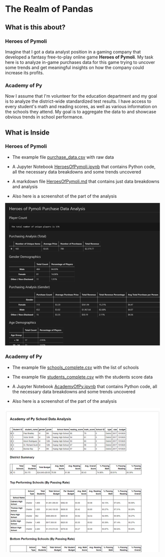 # The Realm of Pandas

## What is this about?

### Heroes of Pymoli

Imagine that I got a data analyst position in a gaming company that developed a fantasy free-to-play online game **Heroes of Pymoli**. My task here is to analyze in-game purchases data for this game trying to uncover some trends and get meaningful insights on how the company could increase its profits.

### Academy of Py

Now I assume that I'm volunteer for the education department and my goal is to analyze the district-wide standardized test results. I have access to every student's math and reading scores, as well as various information on the schools they attend. My goal is to aggregate the data to and showcase obvious trends in school performance.

## What is Inside

### Heroes of Pymoli

- The example file [purchase_data.csv](Input/purchase_data.csv) with raw data
  
- A Jupyter Notebook [HeroesOfPymoli.ipynb](Code/HeroesOfPymoli.ipynb) that contains Python code, all the necessary data breakdowns and some trends uncovered

- A markdown file [HeroesOfPymoli.md](Output/HeroesOfPymoli.md) that contains just data breakdowns and analysis

- Also here is a screenshot of the part of the analysis

![Heroes of Pymoli Summary](Screenshots/HeroesOfPymoli.png)

### Academy of Py

- The example file [schools_complete.csv](Input/schools_complete.csv) with the list of schools

- The example file [students_complete.csv](Input/students_complete.csv) with the students score data
  
- A Jupyter Notebook [AcademyOfPy.ipynb](Code/AcademyOfPy.ipynb) that contains Python code, all the necessary data breakdowns and some trends uncovered
  
- Also here is a screenshot of the part of the analysis

![Academy of Py Summary](Screenshots/AcademyOfPy.png)
